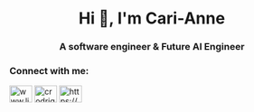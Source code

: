 <h1 align="center">Hi 👋, I'm Cari-Anne</h1>
<h3 align="center">A software engineer & Future AI Engineer</h3>

<h3 align="left">Connect with me:</h3>
<p align="left">
<a href="https:www.linkedin.com/in/cari-anne-moore-36163111a" target="blank"><img align="center" src="https://raw.githubusercontent.com/rahuldkjain/github-profile-readme-generator/master/src/images/icons/Social/linked-in-alt.svg" alt="www.linkedin.com/in/cari-anne-moore-36163111a" height="30" width="40" /></a>
<a href="https://instagram.com/crodrigues.9711" target="blank"><img align="center" src="https://raw.githubusercontent.com/rahuldkjain/github-profile-readme-generator/master/src/images/icons/Social/instagram.svg" alt="crodrigues.9711" height="30" width="40" /></a>
<a href="//www.hackerrank.com/carianne_rodz" target="blank"><img align="center" src="https://raw.githubusercontent.com/rahuldkjain/github-profile-readme-generator/master/src/images/icons/Social/hackerrank.svg" alt="https://www.hackerrank.com/carianne_rodz" height="30" width="40" /></a>
</p>






